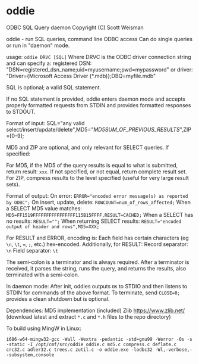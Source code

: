 # oddie
ODBC SQL Query daemon
Copyright (C) Scott Weisman

oddie - run SQL queries, command line ODBC access
Can do single queries or run in "daemon" mode.

usage: `oddie DRVC [SQL]`
Where DRVC is the ODBC driver connection string and can specify a:
    registered DSN: "DSN=registered_dsn_name;uid=myusername;pwd=mypassword"
    or
    driver: "Driver={Microsoft Access Driver (*.mdb)};DBQ=myfile.mdb"

SQL is optional; a valid SQL statement.

If no SQL statement is provided, oddie enters daemon mode and accepts properly formatted requests from STDIN and provides formatted responses to STDOUT.

Format of input:
SQL="any valid select/insert/update/delete",MD5="_MD5SUM_OF_PREVIOUS_RESULTS_",ZIP=[0-9];

MD5 and ZIP are optional, and only relevant for SELECT queries. If specified:

For MD5, if the MD5 of the query results is equal to what is submitted, return result: `xxx`. If not specified, or not equal, return complete result set.
For ZIP, compress results to the level specified (useful for very large result sets).

Format of output:
On error: `ERROR="encoded error message(s) as reported by ODBC";`
On insert, update, delete: `ROWCOUNT=num_of_rows_affected;`
When a SELECT MD5 value matches: `MD5=FF1519FFFFFFFFFFFFFFFF115B15FFFF,RESULT=CACHED;`
When a SELECT has no results: `RESULT="";`
When returning SELECT results: `RESULT="encoded output of header and rows",MD5=XXX;`

For RESULT and ERROR, encoding is:
Each field has certain characters (eg `\n`, `\t`, `=`, `;`, etc.) hex-encoded.
Additionally, for RESULT:
Record separator: `\n`
Field separator: `\t`

The semi-colon is a terminator and is always required. After a terminator is received, it parses the string, runs the query, and returns the results, also terminated with a semi-colon.

In daemon mode:
After init, oddies outputs `OK` to STDIO and then listens to STDIN for commands of the above format.
To terminate, send `CLOSE=0;` provides a clean shutdown but is optional.

Dependencies:
MD5 implementation (included)
Zlib https://www.zlib.net/ (download latest and extract `*.c` and `*.h` files to the repo directory)

To build using MingW in Linux:
```
i686-w64-mingw32-gcc -Wall -Wextra -pedantic -std=gnu99 -Werror -Os -s -static -I /opt/cmf/src/oddie oddie.c md5.c compress.c deflate.c crc32.c adler32.c trees.c zutil.c -o oddie.exe -lodbc32 -Wl,-verbose,--subsystem,console
```
